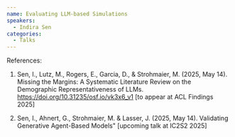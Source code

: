 ```yaml
---
name: Evaluating LLM-based Simulations
speakers:
  - Indira Sen
categories:
  - Talks
---
```


References:

1. Sen, I., Lutz, M., Rogers, E., Garcia, D., & Strohmaier, M. (2025, May 14). Missing the Margins: A Systematic Literature Review on the Demographic Representativeness of LLMs. https://doi.org/10.31235/osf.io/vk3x6_v1 [to appear at ACL Findings 2025]

2. Sen, I., Ahnert, G., Strohmaier, M. & Lasser, J. (2025, May 14). Validating Generative Agent-Based Models" [upcoming talk at IC2S2 2025]
